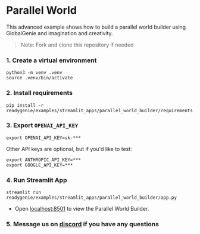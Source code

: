 # Parallel World

This advanced example shows how to build a parallel world builder using GlobalGenie and imagination and creativity.

> Note: Fork and clone this repository if needed

### 1. Create a virtual environment

```shell
python3 -m venv .venv
source .venv/bin/activate
```

### 2. Install requirements

```shell
pip install -r readygenie/examples/streamlit_apps/parallel_world_builder/requirements.txt
```

### 3. Export `OPENAI_API_KEY`

```shell
export OPENAI_API_KEY=sk-***
```

Other API keys are optional, but if you'd like to test:

```shell
export ANTHROPIC_API_KEY=***
export GOOGLE_API_KEY=***
```

### 4. Run Streamlit App

```shell
streamlit run readygenie/examples/streamlit_apps/parallel_world_builder/app.py
```

- Open [localhost:8501](http://localhost:8501) to view the Parallel World Builder.

### 5. Message us on [discord](https://globalgenie.link/discord) if you have any questions
